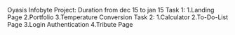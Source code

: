 Oyasis Infobyte Project:
Duration from dec 15 to jan 15
Task 1:
1.Landing Page
2.Portfolio
3.Temperature Conversion
Task 2:
1.Calculator
2.To-Do-List Page
3.Login Authentication
4.Tribute Page
